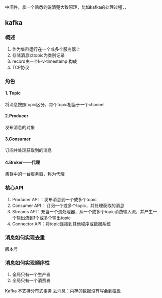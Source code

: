 中间件，拿一个熟悉的说清楚大致原理，比如kafka的处理过程，，
## kafka
### 概述
1. 作为集群运行在一个或多个服务器上
2. 存储消息以topic为类别记录
3. record由一个k-v-timestamp 构成
4. TCP协议

### 角色
#### 1. Topic
将消息按照topic区分，每个topic相当于一个channel

#### 2.Producer
发布消息的对象

#### 3.Consumer
订阅并处理获取到的消息

#### 4.Broker——代理
集群中的一台服务器，称为代理

### 核心API
1. Producer API ：发布消息到一个或多个topic
2. Consumer API： 订阅一个或多个topic，并处理获取的消息
3. Streams API：充当一个流处理器，从一个或多个topic消费输入流，并产生一个输出流到1个或多个输出topic
4. Connector API：将topic连接到其他程序或数据系统

### 消息如何实现去重
版本号

### 消息如何实现顺序性
1. 全局只有一个生产者
2. 全局只有一个消费者

 Kafka 不支持分布式事务
 丢消息：内存的数据没有写会到磁盘
